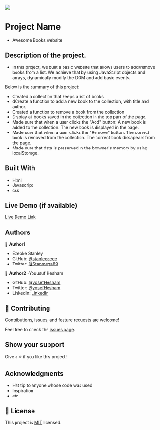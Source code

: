 ![](https://img.shields.io/badge/Microverse-blueviolet)

# Project Name

- Awesome Books website

## Description of the project.

- In this project, we built a basic website that allows users to add/remove books from a list. We achieve that by using JavaScript objects and arrays, dynamically modify the DOM and add basic events.

Below is the summary of this project:

- Created a collection that keeps a list of books
- dCreate a function to add a new book to the collection, with title and author.
- Created a function to remove a book from the collection
- Display all books saved in the collection in the top part of the page.
- Made sure that when a user clicks the "Add" button:
  A new book is added to the collection.
  The new book is displayed in the page.
- Made sure that when a user clicks the "Remove" button:
  The correct book is removed from the collection.
  The correct book dissapears from the page.
- Made sure that data is preserved in the browser's memory by using localStorage.

## Built With

- Html
- Javascript
- css

## Live Demo (if available)

[Live Demo Link](https://stanleeeeee.github.io/Awesome-book/)

## Authors

👤 **Author1**

- Ezeoke Stanley
- GitHub: [@stanleeeeee](https://github.com/stanleeeeee)
- Twitter: [@Stanmega89](https://twitter.com/Stanmega89)

👤 **Author2**
-Youusuf Hesham

- GitHub: [@yosefHesham](https://github.com/yosefHesham)
- Twitter: [@yosefHesham](https://twitter.com/yosefHesham)
- LinkedIn: [LinkedIn](https://linkedin.com/in/linkedinhandle)

## 🤝 Contributing

Contributions, issues, and feature requests are welcome!

Feel free to check the [issues page](../../issues/).

## Show your support

Give a ⭐️ if you like this project!

## Acknowledgments

- Hat tip to anyone whose code was used
- Inspiration
- etc

## 📝 License

This project is [MIT](./MIT.md) licensed.

